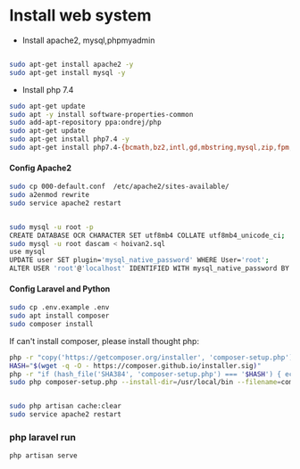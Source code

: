 # Install web system

- Install  apache2, mysql,phpmyadmin

```sh

sudo apt-get install apache2 -y
sudo apt-get install mysql -y
```
- Install php 7.4

``` sh
sudo apt-get update
sudo apt -y install software-properties-common
sudo add-apt-repository ppa:ondrej/php
sudo apt-get update
sudo apt-get install php7.4 -y
sudo apt-get install php7.4-{bcmath,bz2,intl,gd,mbstring,mysql,zip,fpm,curl,xml} -y
 ```

#### Config Apache2

```sh
sudo cp 000-default.conf  /etc/apache2/sites-available/ 
sudo a2enmod rewrite
sudo service apache2 restart


sudo mysql -u root -p
CREATE DATABASE OCR CHARACTER SET utf8mb4 COLLATE utf8mb4_unicode_ci;
sudo mysql -u root dascam < hoivan2.sql
use mysql
UPDATE user SET plugin='mysql_native_password' WHERE User='root';
ALTER USER 'root'@'localhost' IDENTIFIED WITH mysql_native_password BY 'lopital@123';

```


#### Config Laravel and Python

```sh
sudo cp .env.example .env
sudo apt install composer
sudo composer install
```
If can't install composer, please install thought php:
```sh
php -r "copy('https://getcomposer.org/installer', 'composer-setup.php');"
HASH="$(wget -q -O - https://composer.github.io/installer.sig)"
php -r "if (hash_file('SHA384', 'composer-setup.php') === '$HASH') { echo 'Installer verified'; } else { echo 'Installer corrupt'; unlink('composer-setup.php'); } echo PHP_EOL;"
sudo php composer-setup.php --install-dir=/usr/local/bin --filename=composer
```

``` sh

sudo php artisan cache:clear
sudo service apache2 restart
```

### php laravel run
```sh
php artisan serve
```


